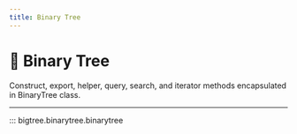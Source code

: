 ```yaml
---
title: Binary Tree
---
```


# 🎄 Binary Tree

Construct, export, helper, query, search, and iterator methods encapsulated in BinaryTree class.

-----
::: bigtree.binarytree.binarytree
